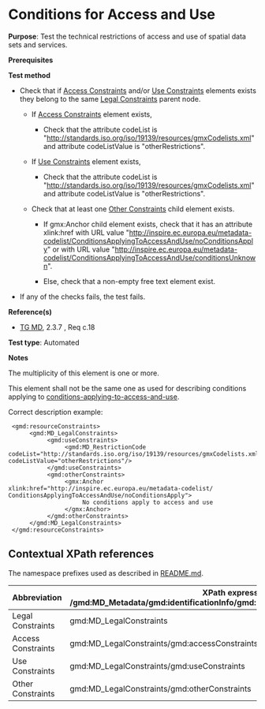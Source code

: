 # Conditions for Access and Use

**Purpose**: Test the technical restrictions of access and use of spatial data sets and services.

**Prerequisites**

**Test method**

* Check that if [Access Constraints](#accessConstraints) and/or [Use Constraints](#useConstraints) elements exists they belong to the same [Legal Constraints](#legalConstraints) parent node.

    * If [Access Constraints](#accessConstraints) element exists,

        * Check that the attribute codeList is "http://standards.iso.org/iso/19139/resources/gmxCodelists.xml" and attribute codeListValue is "otherRestrictions".

    * If [Use Constraints](#useConstraints) element exists,

        * Check that the attribute codeList is "http://standards.iso.org/iso/19139/resources/gmxCodelists.xml" and attribute codeListValue is "otherRestrictions".

    * Check that at least one [Other Constraints](#otherConstraints) child element exists.

        * If gmx:Anchor child element exists, check that it has an attribute xlink:href with URL value "http://inspire.ec.europa.eu/metadata-codelist/ConditionsApplyingToAccessAndUse/noConditionsApply" or with URL value "http://inspire.ec.europa.eu/metadata-codelist/ConditionsApplyingToAccessAndUse/conditionsUnknown".

        * Else, check that a non-empty free text element exist.

* If any of the checks fails, the test fails.

**Reference(s)**	 

* [TG MD](./README.md#ref_TG_MD), 2.3.7 , Req c.18


**Test type**: Automated

**Notes**

The multiplicity of this element is one or more.

This element shall not be the same one as used for describing conditions applying to [conditions-applying-to-access-and-use](#http://inspire.ec.europa.eu/id/ats/metadata/2.0/sds-interoperable/conditions-applying-to-access-and-use).

Correct description example:

     <gmd:resourceConstraints>
          <gmd:MD_LegalConstraints>
               <gmd:useConstraints>
                    <gmd:MD_RestrictionCode codeList="http://standards.iso.org/iso/19139/resources/gmxCodelists.xml#MD_RestrictionCode" codeListValue="otherRestrictions"/>
               </gmd:useConstraints>
               <gmd:otherConstraints>
                    <gmx:Anchor xlink:href="http://inspire.ec.europa.eu/metadata-codelist/ ConditionsApplyingToAccessAndUse/noConditionsApply">
                         No conditions apply to access and use 
                    </gmx:Anchor>
               </gmd:otherConstraints>
          </gmd:MD_LegalConstraints>
     </gmd:resourceConstraints>

## Contextual XPath references

The namespace prefixes used as described in [README.md](./README.md#namespaces).

Abbreviation                                   |  XPath expression (relative to /gmd:MD_Metadata/gmd:identificationInfo/gmd:MD_DataIdentification/gmd:resourceConstraints)
-----------------------------------------------| -------------------------------------------------------------------------
<a name="legalConstraints"></a> Legal Constraints | gmd:MD_LegalConstraints
<a name="accessConstraints"></a> Access Constraints | gmd:MD_LegalConstraints/gmd:accessConstraints
<a name="useConstraints"></a> Use Constraints | gmd:MD_LegalConstraints/gmd:useConstraints
<a name="otherConstraints"></a> Other Constraints | gmd:MD_LegalConstraints/gmd:otherConstraints

